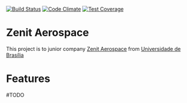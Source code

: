 [![Build Status](https://travis-ci.org/ZenitAerospace/gestao-pessoas.svg?branch=development)](https://travis-ci.org/ZenitAerospace/gestao-pessoas)
[![Code Climate](https://codeclimate.com/github/ZenitAerospace/gestao-pessoas/badges/gpa.svg)](https://codeclimate.com/github/ZenitAerospace/gestao-pessoas)
[![Test Coverage](https://codeclimate.com/github/ZenitAerospace/gestao-pessoas/badges/coverage.svg)](https://codeclimate.com/github/ZenitAerospace/gestao-pessoas/coverage)

# Zenit Aerospace

This project is to junior company [Zenit Aerospace](http://www.zenitaerospace.com) from [Universidade de Brasília](http://www.unb.br)

# Features
#TODO
